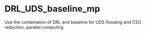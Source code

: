 # DRL_UDS_baseline_mp
Use the combination of DRL and baseline for UDS flooding and CSO reduction, parallel computing
